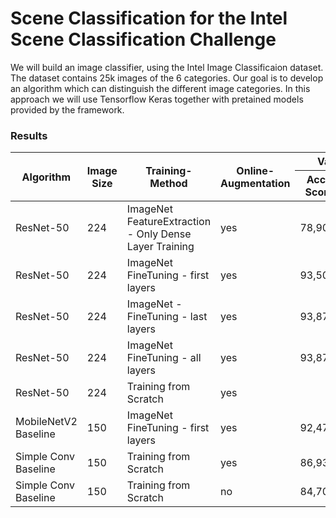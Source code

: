 # Scene Classification for the Intel Scene Classification Challenge
We will build an image classifier, using the Intel Image Classificaion dataset. The dataset contains 25k images of the 6 categories. Our goal is to develop an algorithm which can distinguish the different image categories. In this approach we will use Tensorflow Keras together with pretained models provided by the framework.

### Results
<table>
    <thead>
        <tr>
            <th rowspan=2>Algorithm</th>
            <th rowspan=2>Image Size</th>
            <th rowspan=2>Training-Method</th>
            <th rowspan=2>Online-Augmentation</th>
            <th colspan=2>Validation</th>
        </tr>
        <tr>
            <th>Acc-Score</th>
            <th>Loss</th>
        </tr>
    </thead>
    <tbody>
        <tr>
        <td>ResNet-50</td>
        <td>224</td>
        <td>ImageNet FeatureExtraction - Only Dense Layer Training</td>
        <td>yes</td>
        <td>78,90%</td>
        <td>0,5927</td>
    </tr>
    <tr>
        <td>ResNet-50</td>
        <td>224</td>
        <td>ImageNet FineTuning - first layers</td>
        <td>yes</td>
        <td>93,50%</td>
        <td>0,2465</td>
    </tr>
    <tr>
        <td>ResNet-50</td>
        <td>224</td>
        <td>ImageNet - FineTuning - last layers</td>
        <td>yes</td>
        <td>93,87%</td>
        <td>0,2319</td>
    </tr>
    <tr>
        <td>ResNet-50</td>
        <td>224</td>
        <td>ImageNet FineTuning - all layers</td>
        <td>yes</td>
        <td>93,87%</td>
        <td>0,2411</td>
    </tr>
    <tr>
        <td>ResNet-50</td>
        <td>224</td>
        <td>Training from Scratch</td>
        <td>yes</td>
        <td></td>
        <td></td>
    </tr>
    <tr>
        <td>MobileNetV2 Baseline</td>
        <td>150</td>
        <td>ImageNet FineTuning - first layers</td>
        <td>yes</td>
        <td>92,47%</td>
        <td>0,2416</td>
    </tr>
    <tr>
        <td>Simple Conv Baseline</td>
        <td>150</td>
        <td>Training from Scratch</td>
        <td>yes</td>
        <td>86,93%</td>
        <td>0,4044        
    </tr>
    <tr>
        <td>Simple Conv Baseline</td>
        <td>150</td>
        <td>Training from Scratch</td>
        <td>no</td>
        <td>84,70%</td>
        <td>0,5192</td>        
    </tbody>
</table>

